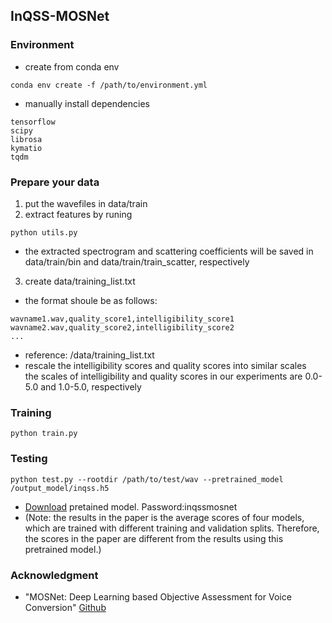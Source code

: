 ## InQSS-MOSNet

### Environment
* create from conda env
```
conda env create -f /path/to/environment.yml
```
* manually install dependencies 
```
tensorflow 
scipy 
librosa 
kymatio 
tqdm 
```

### Prepare your data

1. put the wavefiles in data/train
2. extract features by runing
```
python utils.py
```
* the extracted spectrogram and scattering coefficients will be saved in data/train/bin and data/train/train_scatter, respectively
  
3. create data/training_list.txt
* the format shoule be as follows:
```
wavname1.wav,quality_score1,intelligibility_score1
wavname2.wav,quality_score2,intelligibility_score2
...
```
* reference: /data/training_list.txt
* rescale the intelligibility scores and quality scores into similar scales       
  the scales of intelligibility and quality scores in our experiments are 0.0-5.0 and 1.0-5.0, respectively

### Training
```
python train.py
```


### Testing
```
python test.py --rootdir /path/to/test/wav --pretrained_model /output_model/inqss.h5
```
* [Download](http://gofile.me/6PGhz/5rTKiG9k8) pretained model. Password:inqssmosnet
* (Note: the results in the paper is the average scores of four models, which are trained with different training and validation splits. Therefore, the scores in the paper are different from the results using this pretrained model.)



### Acknowledgment
* "MOSNet: Deep Learning based Objective Assessment for Voice Conversion" [Github](https://github.com/lochenchou/MOSNet) 
